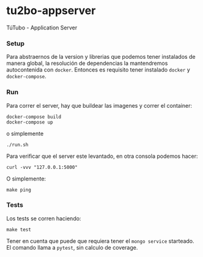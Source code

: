 # tu2bo-appserver
TúTubo - Application Server

### Setup

Para abstraernos de la version y librerias que podemos tener instalados de manera global, la resolución de dependencias la mantendremos autocontenida con `docker`. Entonces es requisito tener instalado `docker` y `docker-compose`.

### Run

Para correr el server, hay que buildear las imagenes y correr el container:

```
docker-compose build
docker-compose up
```

o simplemente

```
./run.sh
```

Para verificar que el server este levantado, en otra consola podemos hacer:

	curl -vvv "127.0.0.1:5000"

O simplemente:

	make ping

### Tests

Los tests se corren haciendo:

	make test

Tener en cuenta que puede que requiera tener el `mongo service` starteado. \
El comando llama a `pytest`, sin calculo de coverage. 